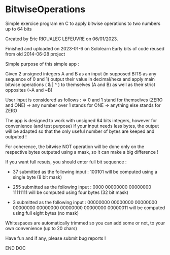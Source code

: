 # BitwiseOperations
Simple exercice program en C to apply bitwise operations to two numbers up to 64 bits

Created by Eric RIOUALEC LEFEUVRE on 06/01/2023.

Finished and uploaded on 2023-01-6 on Sololearn
Early bits of code reused from old 2014-06-28 project

Simple purpose of this simple app :

Given 2 unsigned integers A and B as an input (in supposed BITS as any sequence of 0 and 1)
output their value in decimal/hexa and apply main bitwise operations ( & | ^ )
to themselves (A and B) as well as their strict opposites (~A and ~B)

User input is considered as follows :
   => 0 and 1 stand for themselves (ZERO and ONE)
   => any number over 1 stands for ONE
   => anything else stands for ZERO

The app is designed to work with unsigned 64 bits integers, however for convenience
(and test purpose) if your input needs less bytes, the output will be adapted so that
the only useful number of bytes are keeped and outputed !

For coherence, the bitwise NOT operation will be done only on the respective bytes outputed
using a mask, so it can make a big difference !

If you want full resuts, you should enter full bit sequence :

 * 37  submitted as the following input :
       100101
       will be computed using a single byte (8 bit mask)

 * 255 submitted as the following input :
       0000 00000000 00000000 11111111
       will be computed using four bytes (32 bit mask)

  * 3  submitted as the following input :
       00000000 00000000 00000000 00000000 00000000 00000000 00000000 00000011
       will be computed using full eight bytes (no mask)

Whitespaces are automatically trimmed so you can add some or not, to your own convenience
(up to 20 chars)

Have fun and if any, please submit bug reports !

END DOC
